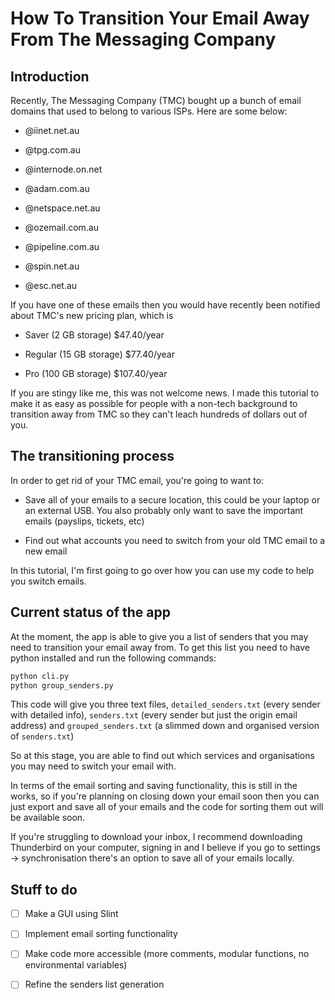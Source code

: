 # How To Transition Your Email Away From The Messaging Company

## Introduction

Recently, The Messaging Company (TMC) bought up a bunch of email domains that used to belong to various ISPs. Here are some below:

- @iinet.net.au

- @tpg.com.au

- @internode.on.net

- @adam.com.au

- @netspace.net.au

- @ozemail.com.au

- @pipeline.com.au

- @spin.net.au

- @esc.net.au

If you have one of these emails then you would have recently been notified about TMC's new pricing plan, which is 

- Saver (2 GB storage) $47.40/year

- Regular (15 GB storage) $77.40/year

- Pro (100 GB storage) $107.40/year

If you are stingy like me, this was not welcome news. I made this tutorial to make it as easy as possible for people with a non-tech background to transition away from TMC so they can't leach hundreds of dollars out of you.

## The transitioning process

In order to get rid of your TMC email, you're going to want to:

- Save all of your emails to a secure location, this could be your laptop or an external USB. You also probably only want to save the important emails (payslips, tickets, etc)

- Find out what accounts you need to switch from your old TMC email to a new email

In this tutorial, I'm first going to go over how you can use my code to help you switch emails.

## Current status of the app
At the moment, the app is able to give you a list of senders that you may need to transition your email away from. To get this list you need to have python installed and run the following commands:
```bash
python cli.py
python group_senders.py
```

This code will give you three text files, `detailed_senders.txt` (every sender with detailed info), `senders.txt` (every sender but just the origin email address) and `grouped_senders.txt` (a slimmed down and organised version of `senders.txt`)

So at this stage, you are able to find out which services and organisations you may need to switch your email with.

In terms of the email sorting and saving functionality, this is still in the works, so if you're planning on closing down your email soon then you can just export and save all of your emails and the code for sorting them out will be available soon.

If you're struggling to download your inbox, I recommend downloading Thunderbird on your computer, signing in and I believe if you go to settings -> synchronisation there's an option to save all of your emails locally.

## Stuff to do
- [ ] Make a GUI using Slint
- [ ] Implement email sorting functionality
- [ ] Make code more accessible (more comments, modular functions, no environmental variables)
- [ ] Refine the senders list generation

